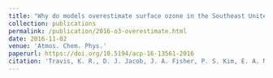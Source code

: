 ```yaml
---
title: "Why do models overestimate surface ozone in the Southeast United States?"
collection: publications
permalink: /publication/2016-o3-overestimate.html
date: 2016-11-02
venue: 'Atmos. Chem. Phys.'
paperurl: https://doi.org/10.5194/acp-16-13561-2016
citation: 'Travis, K. R., D. J. Jacob, J. A. Fisher, P. S. Kim, E. A. Marais, L. Zhu, K. Yu, C. C. Miller, <strong>R. M. Yantosca</strong>, M. P. Sulprizio, A. M. Thompson, P. O. Wennberg, J. D. Crounse, J. M. St. Clair, R. C. Cohen, J. L. Laughner, J. E. Dibb, S. R. Hall, K. Ullmann, G. M. Wolfe, J. A. Neuman, and X. Zhou, <i>Atmos. Chem. Phys.</i>, 16, 13561-13577.'
---
```


